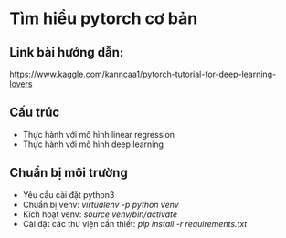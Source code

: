 # Tìm hiểu pytorch cơ bản

## Link bài hướng dẫn:
https://www.kaggle.com/kanncaa1/pytorch-tutorial-for-deep-learning-lovers

## Cấu trúc
- Thực hành với mô hình linear regression
- Thực hành với mô hình deep learning

## Chuẩn bị môi trường
- Yêu cầu cài đặt python3
- Chuẩn bị venv: _virtualenv -p python venv_
- Kích hoạt venv: _source venv/bin/activate_
- Cài đặt các thư viện cần thiết: _pip install -r requirements.txt_
